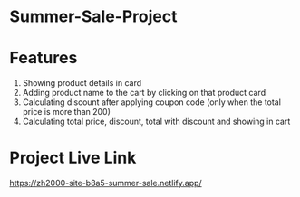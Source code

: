 # Summer-Sale-Project
# Features
1) Showing product details in card
2) Adding product name to the cart by clicking on that product card
3) Calculating discount after applying coupon code (only when the total price is more than 200)
4) Calculating total price, discount, total with discount and showing in cart

# Project Live Link
https://zh2000-site-b8a5-summer-sale.netlify.app/
